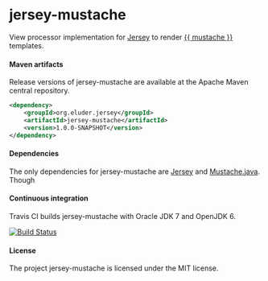 jersey-mustache
===============

View processor implementation for [Jersey](http://jersey.java.net/) to render [{{ mustache }}](http://mustache.github.io/) templates.


#### Maven artifacts

Release versions of jersey-mustache are available at the Apache Maven central repository.

```xml
<dependency>
    <groupId>org.eluder.jersey</groupId>
    <artifactId>jersey-mustache</artifactId>
    <version>1.0.0-SNAPSHOT</version>
</dependency>
```


#### Dependencies

The only dependencies for jersey-mustache are [Jersey](http://jersey.java.net/) and [Mustache.java](https://github.com/spullara/mustache.java). Though 


#### Continuous integration

Travis CI builds jersey-mustache with Oracle JDK 7 and OpenJDK 6.

[![Build Status](https://travis-ci.org/trautonen/jersey-mustache.png)](https://travis-ci.org/trautonen/jersey-mustache)


#### License

The project jersey-mustache is licensed under the MIT license.
